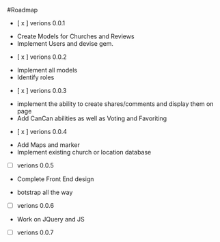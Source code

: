 #Roadmap

- [ x ] verions 0.0.1

* Create Models for Churches and Reviews
* Implement Users and devise gem. 

- [ x ] verions 0.0.2

* Implement all models
* Identify roles

- [ x ] verions 0.0.3

* implement the ability to create shares/comments and display them on page
* Add CanCan abilities as well as Voting and Favoriting

- [ x ] verions 0.0.4

* Add Maps and marker 
* Implement existing church or location database

- [  ] verions 0.0.5
* Complete Front End design
- botstrap all the way

- [  ] verions 0.0.6

* Work on JQuery and JS


- [  ] verions 0.0.7

